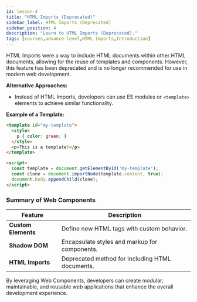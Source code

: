 ```yaml
---
id: lesson-4
title: "HTML Imports (Deprecated)"
sidebar_label: HTML Imports (Deprecated)
sidebar_position: 4
description: "Learn to HTML Imports (Deprecated)."
tags: [courses,advance-level,HTML Imports,Introduction]
---   
```

   

HTML Imports were a way to include HTML documents within other HTML documents, allowing for the reuse of templates and components. However, this feature has been deprecated and is no longer recommended for use in modern web development.

**Alternative Approaches:**
- Instead of HTML Imports, developers can use ES modules or `<template>` elements to achieve similar functionality.

**Example of a Template:**
```html
<template id="my-template">
  <style>
    p { color: green; }
  </style>
  <p>This is a template!</p>
</template>

<script>
  const template = document.getElementById('my-template');
  const clone = document.importNode(template.content, true);
  document.body.appendChild(clone);
</script>
```

### Summary of Web Components

| Feature          | Description                                  |
|------------------|----------------------------------------------|
| **Custom Elements** | Define new HTML tags with custom behavior. |
| **Shadow DOM**      | Encapsulate styles and markup for components. |
| **HTML Imports**     | Deprecated method for including HTML documents. |

By leveraging Web Components, developers can create modular, maintainable, and reusable web applications that enhance the overall development experience.